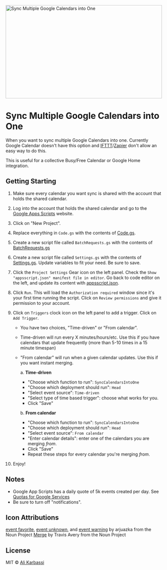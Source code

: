 <img src="logo.svg" width="100%" height="300" alt="Sync Multiple Google Calendars into One" />

# Sync Multiple Google Calendars into One

When you want to sync multiple Google Calendars into one. Currently Google Calendar doesn't have this option and [IFTTT](https://ifttt.com/)/[Zapier](https://zapier.com/) don't allow an easy way to do this.

This is useful for a collective Busy/Free Calendar or Google Home integration.

## Getting Starting

1. Make sure every calendar you want sync is shared with the account that holds the shared calendar.

2. Log into the account that holds the shared calendar and go to the [Google Apps Scripts](https://script.google.com/) website.

3. Click on "New Project".

4. Replace everything in `Code.gs` with the contents of [Code.gs](../Code.gs).

5. Create a new script file called `BatchRequests.gs` with the contents of [BatchRequests.gs](../BatchRequests.gs)

6. Create a new script file called `Settings.gs` with the contents of [Settings.gs](../Settings.gs). Update variables to fit your need. Be sure to save.

7. Click the `Project Settings` Gear icon on the left panel. Check the `Show "appsscript.json" manifest file in editor`. Go back to code editor on the left, and update its content with [appsscript.json](../appsscript.json).

8. Click `Run`. This will load the `Authorization required` window since it's your first time running the script. Click on `Review permissions` and give it permission to your account.

9. Click on `Triggers` clock icon on the left panel to add a trigger. Click on `Add Trigger`.

    - You have two choices, "Time-driven" or "From calendar".
    - Time-driven will run every X minutes/hours/etc. Use this if you have calendars that update frequently (more than 5-10 times in a 15 minute timespan)
    - "From calendar" will run when a given calendar updates. Use this if you want instant merging.

        a. **Time-driven**

        - "Choose which function to run": `SyncCalendarsIntoOne`
        - "Choose which deployment should run": `Head`
        - "Select event source": `Time-driven`
        - "Select type of time based trigger": choose what works for you.
        - Click "Save"

        b. **From calendar**

        - "Choose which function to run": `SyncCalendarsIntoOne`
        - "Choose which deployment should run": `Head`
        - "Select event source": `From calendar`
        - "Enter calendar details": enter one of the calendars you are merging _from_.
        - Click "Save"
        - Repeat these steps for every calendar you're merging _from_.

10. Enjoy!

## Notes

-   Google App Scripts has a daily quote of 5k events created per day. See [Quotas for Google Services](https://developers.google.com/apps-script/guides/services/quotas)
-   Be sure to turn off "notifications".

## Icon Attributions

[event favorite](https://thenounproject.com/arjuazka/collection/calendar/?i=548613), [event unknown](https://thenounproject.com/arjuazka/collection/calendar/?i=548618), and [event warning](https://thenounproject.com/arjuazka/collection/calendar/?i=548620) by arjuazka from the Noun Project
[Merge](https://thenounproject.com/travisavery/collection/cursers-pointers-solid/?i=2286624) by Travis Avery from the Noun Project

## License

MIT © [Ali Karbassi](http://karbassi.com)
